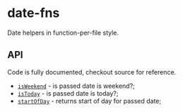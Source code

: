 # date-fns

Date helpers in function-per-file style.

## API

Code is fully documented, checkout source for reference.

* [`isWeekend`](./src/is_weekend.js) - is passed date is weekend?;
* [`isToday`](./src/is_today.js) - is passed date is today?;
* [`startOfDay`](./src/start_of_day.js) - returns start of day for passed date;

